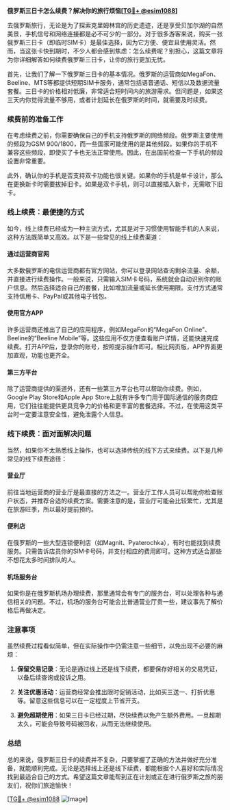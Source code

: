 **俄罗斯三日卡怎么续费？解决你的旅行烦恼[[TG💪+ @esim1088](https://t.me/s/esim1088)]**

去俄罗斯旅行，无论是为了探索克里姆林宫的历史遗迹，还是享受贝加尔湖的自然美景，手机信号和网络连接都是必不可少的一部分。对于很多游客来说，购买一张俄罗斯三日卡（即临时SIM卡）是最佳选择，因为它方便、便宜且使用灵活。然而，当这张卡快到期时，不少人都会感到焦虑：怎么续费呢？别担心，这篇文章将为你详细解答如何续费俄罗斯三日卡，让你的旅行更加无忧。

首先，让我们了解一下俄罗斯三日卡的基本情况。俄罗斯的运营商如MegaFon、Beeline、MTS等都提供短期SIM卡服务，通常包括语音通话、短信以及数据流量套餐。三日卡的价格相对低廉，非常适合短时间内的旅游需求。但问题是，如果这三天内你觉得流量不够用，或者计划延长在俄罗斯的时间，就需要及时续费。

### **续费前的准备工作**

在考虑续费之前，你需要确保自己的手机支持俄罗斯的网络频段。俄罗斯主要使用的频段为GSM 900/1800，而一些国家可能使用的是其他频段。如果你的手机不兼容这些频段，即使买了卡也无法正常使用。因此，在出国前检查一下手机的频段设置非常重要。

此外，确认你的手机是否支持双卡功能也很关键。如果你的手机是单卡设计，那么在更换新卡时需要拔掉旧卡。如果是双卡手机，则可以直接插入新卡，无需取下旧卡。

### **线上续费：最便捷的方式**

如今，线上续费已经成为一种主流方式，尤其是对于习惯使用智能手机的人来说，这种方法既简单又高效。以下是一些常见的线上续费渠道：

#### **通过运营商官网**
大多数俄罗斯的电信运营商都有官方网站，你可以登录网站查询剩余流量、余额，并直接进行续费操作。一般来说，只需输入SIM卡号码，系统就会自动识别你的账户信息。然后选择适合自己的套餐，比如增加流量或延长使用期限。支付方式通常支持信用卡、PayPal或其他电子钱包。

#### **使用官方APP**
许多运营商还推出了自己的应用程序，例如MegaFon的“MegaFon Online”、Beeline的“Beeline Mobile”等。这些应用不仅方便查看账户详情，还能快速完成续费。打开APP后，登录你的账号，按照提示操作即可。相比网页版，APP界面更加直观，功能也更齐全。

#### **第三方平台**
除了运营商提供的渠道外，还有一些第三方平台也可以帮助你续费。例如，Google Play Store和Apple App Store上就有许多专门用于国际通信的服务商应用，它们往往能提供更具竞争力的价格和更丰富的套餐选择。不过，在使用这类平台时一定要注意安全性，避免泄露个人信息。

### **线下续费：面对面解决问题**

当然，如果你不太熟悉线上操作，也可以选择传统的线下方式来续费。以下是几种常见的线下续费途径：

#### **营业厅**
前往当地运营商的营业厅是最直接的方法之一。营业厅工作人员可以帮助你检查账户状态，并推荐合适的续费方案。需要注意的是，营业厅可能会比较繁忙，尤其是在旅游旺季，所以最好提前预约。

#### **便利店**
在俄罗斯的一些大型连锁便利店（如Magnit、Pyaterochka），有时也能找到续费服务。只需告诉店员你的SIM卡号码，并支付相应的费用即可。这种方式适合那些不想花太多时间排队的人。

#### **机场服务台**
如果你是在俄罗斯机场办理续费，那里通常会有专门的服务台，可以处理各种与通信相关的问题。不过，机场的服务台可能会比普通营业厅贵一些，建议事先了解价格后再做决定。

### **注意事项**

虽然续费过程看似简单，但在实际操作中仍需注意一些细节，以免出现不必要的麻烦：

1. **保留交易记录**：无论是通过线上还是线下续费，都要保存好相关的交易凭证，以备后续查询或投诉之用。
   
2. **关注优惠活动**：运营商经常会推出限时促销活动，比如买三送一、打折优惠等。留意这些信息可以在一定程度上节省开支。

3. **避免超期使用**：如果三日卡已经过期，尽快续费以免产生额外费用。一旦超期太久，可能会导致号码被回收，从而无法继续使用。

### **总结**

总的来说，俄罗斯三日卡的续费并不复杂，只要掌握了正确的方法并做好充分准备，就能顺利完成。无论是选择线上还是线下续费，都能根据个人喜好和实际情况找到最适合自己的方式。希望这篇文章能帮到正在计划或正在进行俄罗斯之旅的朋友们，祝你们旅途愉快！

[[TG💪+ @esim1088](https://t.me/s/esim1088) ![Image](https://i.postimg.cc/4NQfJmqS/Snipaste-2025-05-13-00-14-12.png)]